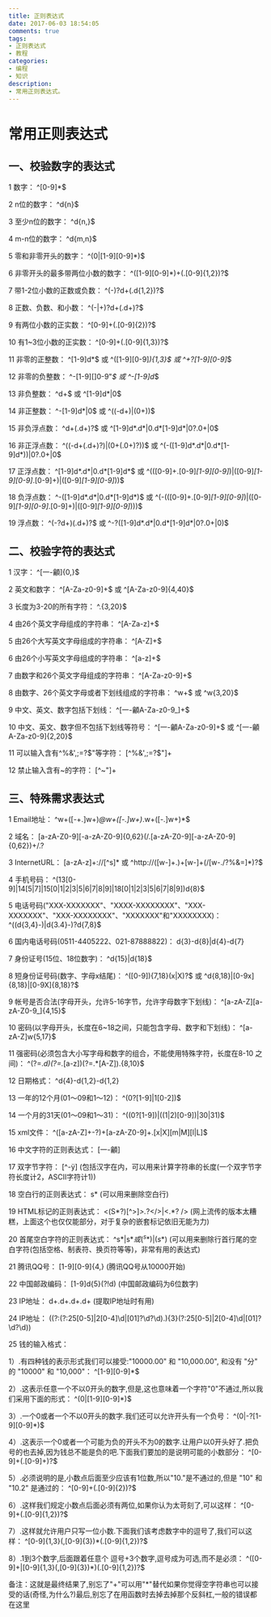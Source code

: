 ```yaml
---
title: 正则表达式
date: 2017-06-03 18:54:05
comments: true
tags:
- 正则表达式
- 教程
categories:
- 编程
- 知识
description:
- 常用正则表达式。
---
```

# 常用正则表达式
## 一、校验数字的表达式

1 数字：
^[0-9]*$

2 n位的数字：
^d{n}$

3 至少n位的数字：
^d{n,}$

4 m-n位的数字：
^d{m,n}$

5 零和非零开头的数字：
^(0|[1-9][0-9]*)$

6 非零开头的最多带两位小数的数字：
^([1-9][0-9]*)+(.[0-9]{1,2})?$

7 带1-2位小数的正数或负数：
^(-)?d+(.d{1,2})?$

8 正数、负数、和小数：
^(-|+)?d+(.d+)?$

9 有两位小数的正实数：
^[0-9]+(.[0-9]{2})?$

10 有1~3位小数的正实数：
^[0-9]+(.[0-9]{1,3})?$

11 非零的正整数：
^[1-9]d*$ 
或 
^([1-9][0-9]*){1,3}$ 
或 
^+?[1-9][0-9]*$

12 非零的负整数：
^-[1-9][]0-9"*$ 
或 
^-[1-9]d*$

13 非负整数：
^d+$ 
或
^[1-9]d*|0$

14 非正整数：
^-[1-9]d*|0$ 
或 
^((-d+)|(0+))$

15 非负浮点数：
^d+(.d+)?$ 
或 
^[1-9]d*.d*|0.d*[1-9]d*|0?.0+|0$

16 非正浮点数：
^((-d+(.d+)?)|(0+(.0+)?))$ 
或 
^(-([1-9]d*.d*|0.d*[1-9]d*))|0?.0+|0$

17 正浮点数：
^[1-9]d*.d*|0.d*[1-9]d*$ 
或 
^(([0-9]+.[0-9]*[1-9][0-9]*)|([0-9]*[1-9][0-9]*.[0-9]+)|([0-9]*[1-9][0-9]*))$

18 负浮点数：
^-([1-9]d*.d*|0.d*[1-9]d*)$ 
或
^(-(([0-9]+.[0-9]*[1-9][0-9]*)|([0-9]*[1-9][0-9]*.[0-9]+)|([0-9]*[1-9][0-9]*)))$

19 浮点数：
^(-?d+)(.d+)?$ 
或 
^-?([1-9]d*.d*|0.d*[1-9]d*|0?.0+|0)$


## 二、校验字符的表达式

1 汉字：
^[一-龥]{0,}$

2 英文和数字：
^[A-Za-z0-9]+$ 
或 
^[A-Za-z0-9]{4,40}$

3 长度为3-20的所有字符：
^.{3,20}$

4 由26个英文字母组成的字符串：
^[A-Za-z]+$

5 由26个大写英文字母组成的字符串：
^[A-Z]+$

6 由26个小写英文字母组成的字符串：
^[a-z]+$

7 由数字和26个英文字母组成的字符串：
^[A-Za-z0-9]+$

8 由数字、26个英文字母或者下划线组成的字符串：
^w+$ 
或
^w{3,20}$

9 中文、英文、数字包括下划线：
^[一-龥A-Za-z0-9_]+$

10 中文、英文、数字但不包括下划线等符号：
^[一-龥A-Za-z0-9]+$ 
或
^[一-龥A-Za-z0-9]{2,20}$

11 可以输入含有^%&',;=?$"等字符：
[^%&',;=?$"]+

12 禁止输入含有~的字符：
[^~"]+


## 三、特殊需求表达式

1 Email地址：
^w+([-+.]w+)*@w+([-.]w+)*.w+([-.]w+)*$

2 域名：
[a-zA-Z0-9][-a-zA-Z0-9]{0,62}(/.[a-zA-Z0-9][-a-zA-Z0-9]{0,62})+/.?

3 InternetURL：
[a-zA-z]+://[^s]* 
或 
^http://([w-]+.)+[w-]+(/[w-./?%&=]*)?$

4 手机号码：
^(13[0-9]|14[5|7]|15[0|1|2|3|5|6|7|8|9]|18[0|1|2|3|5|6|7|8|9])d{8}$

5 电话号码("XXX-XXXXXXX"、"XXXX-XXXXXXXX"、"XXX-XXXXXXX"、"XXX-XXXXXXXX"、"XXXXXXX"和"XXXXXXXX)：
^((d{3,4}-)|d{3.4}-)?d{7,8}$

6 国内电话号码(0511-4405222、021-87888822)：
d{3}-d{8}|d{4}-d{7}

7 身份证号(15位、18位数字)：
^d{15}|d{18}$

8 短身份证号码(数字、字母x结尾)：
^([0-9]){7,18}(x|X)?$ 
或 
^d{8,18}|[0-9x]{8,18}|[0-9X]{8,18}?$

9 帐号是否合法(字母开头，允许5-16字节，允许字母数字下划线)：
^[a-zA-Z][a-zA-Z0-9_]{4,15}$

10 密码(以字母开头，长度在6~18之间，只能包含字母、数字和下划线)：
^[a-zA-Z]w{5,17}$

11 强密码(必须包含大小写字母和数字的组合，不能使用特殊字符，长度在8-10
之间)：
^(?=.*d)(?=.*[a-z])(?=.*[A-Z]).{8,10}$

12 日期格式：
^d{4}-d{1,2}-d{1,2}

13 一年的12个月(01～09和1～12)：
^(0?[1-9]|1[0-2])$

14 一个月的31天(01～09和1～31)：
^((0?[1-9])|((1|2)[0-9])|30|31)$

15 xml文件：
^([a-zA-Z]+-?)+[a-zA-Z0-9]+\.[x|X][m|M][l|L]$

16 中文字符的正则表达式：
[一-龥]

17 双字节字符：
[^-ÿ] (包括汉字在内，可以用来计算字符串的长度(一个双字节字符长度计2，ASCII字符计1))

18 空白行的正则表达式：
s* (可以用来删除空白行)

19 HTML标记的正则表达式：
<(S*?)[^>]*>.*?</>|<.*? /> (网上流传的版本太糟糕，上面这个也仅仅能部分，对于复杂的嵌套标记依旧无能为力)

20 首尾空白字符的正则表达式：
^s*|s*$或(^s*)|(s*$) (可以用来删除行首行尾的空白字符(包括空格、制表符、换页符等等)，非常有用的表达式)

21 腾讯QQ号：
[1-9][0-9]{4,} (腾讯QQ号从10000开始)

22 中国邮政编码：
[1-9]d{5}(?!d) (中国邮政编码为6位数字)

23 IP地址：
d+.d+.d+.d+ (提取IP地址时有用)

24 IP地址：
((?:(?:25[0-5]|2[0-4]\d|[01]?\d?\d)\.){3}(?:25[0-5]|2[0-4]\d|[01]?\d?\d))

25 钱的输入格式：

1）.有四种钱的表示形式我们可以接受:"10000.00" 和 "10,000.00", 和没有 "分" 的 "10000" 和 "10,000"：
^[1-9][0-9]*$

2）.这表示任意一个不以0开头的数字,但是,这也意味着一个字符"0"不通过,所以我们采用下面的形式：
^(0|[1-9][0-9]*)$

3）.一个0或者一个不以0开头的数字.我们还可以允许开头有一个负号：
^(0|-?[1-9][0-9]*)$

4）.这表示一个0或者一个可能为负的开头不为0的数字.让用户以0开头好了.把负号的也去掉,因为钱总不能是负的吧.下面我们要加的是说明可能的小数部分：
^[0-9]+(.[0-9]+)?$

5）.必须说明的是,小数点后面至少应该有1位数,所以"10."是不通过的,但是 "10" 和 "10.2" 是通过的：
^[0-9]+(.[0-9]{2})?$

6）.这样我们规定小数点后面必须有两位,如果你认为太苛刻了,可以这样：
^[0-9]+(.[0-9]{1,2})?$

7）.这样就允许用户只写一位小数.下面我们该考虑数字中的逗号了,我们可以这样：
^[0-9]{1,3}(,[0-9]{3})*(.[0-9]{1,2})?$

8）.1到3个数字,后面跟着任意个 逗号+3个数字,逗号成为可选,而不是必须：
^([0-9]+|[0-9]{1,3}(,[0-9]{3})*)(.[0-9]{1,2})?$

备注：这就是最终结果了,别忘了"+"可以用"*"替代如果你觉得空字符串也可以接受的话(奇怪,为什么?)最后,别忘了在用函数时去掉去掉那个反斜杠,一般的错误都在这里